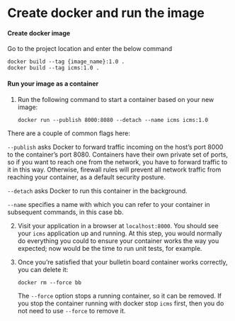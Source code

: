 # Create docker and run the image

#### Create docker image

Go to the project location and enter the below command

	docker build --tag {image_name}:1.0 .
	docker build --tag icms:1.0 .
	
#### Run your image as a container

1. Run the following command to start a container based on your new image:

       docker run --publish 8000:8080 --detach --name icms icms:1.0

There are a couple of common flags here:

   `--publish` asks Docker to forward traffic incoming on the host’s port 8000 to the container’s port 8080. Containers have their own private set of ports, so if you want to reach one from the network, you have to forward traffic to it in this way. Otherwise, firewall rules will prevent all network traffic from reaching your container, as a default security posture.
   
   `--detach` asks Docker to run this container in the background.
   
   `--name` specifies a name with which you can refer to your container in subsequent commands, in this case bb.

2. Visit your application in a browser at `localhost:8000`. You should see your `icms` application up and running. At this step, you would normally do everything you could to ensure your container works the way you expected; now would be the time to run unit tests, for example.

3. Once you’re satisfied that your bulletin board container works correctly, you can delete it:

       docker rm --force bb

   The `--force` option stops a running container, so it can be removed. If you stop the container running with docker stop `icms` first, then you do not need to use `--force` to remove it.

